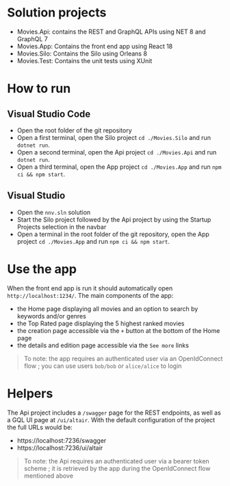 # Solution projects
- Movies.Api: contains the REST and GraphQL APIs using NET 8 and GraphQL 7
- Movies.App: Contains the front end app using React 18
- Movies.Silo: Contains the Silo using Orleans 8
- Movies.Test: Contains the unit tests using XUnit

# How to run
## Visual Studio Code
- Open the root folder of the git repository
- Open a first terminal, open the Silo project `cd ./Movies.Silo` and run `dotnet run`.
- Open a second terminal, open the Api project `cd ./Movies.Api` and run `dotnet run`.
- Open a third terminal, open the App project `cd ./Movies.App` and run `npm ci && npm start`.
## Visual Studio
- Open the `nnv.sln` solution
- Start the Silo project followed by the Api project by using the Startup Projects selection in the navbar
- Open a terminal in the root folder of the git repository, open the App project `cd ./Movies.App` and run `npm ci && npm start`.

# Use the app
When the front end app is run it should automatically open `http://localhost:1234/`.
The main components of the app:
- the Home page displaying all movies and an option to search by keywords and/or genres
- the Top Rated page displaying the 5 highest ranked movies
- the creation page accessible via the `+` button at the bottom of the Home page
- the details and edition page accessible via the `See more` links

> To note: the app requires an authenticated user via an OpenIdConnect flow ; you can use users `bob/bob` or `alice/alice` to login

# Helpers
The Api project includes a `/swagger` page for the REST endpoints, as well as a GQL UI page at `/ui/altair`. With the default configuration of the project the full URLs would be:
- https://localhost:7236/swagger
- https://localhost:7236/ui/altair

> To note: the Api requires an authenticated user via a bearer token scheme ; it is retrieved by the app during the OpenIdConnect flow mentioned above
